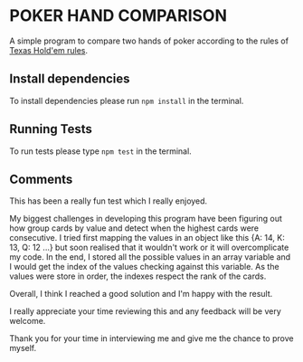 # POKER HAND COMPARISON

A simple program to compare two hands of poker according to the rules of [Texas Hold'em rules](https://en.wikipedia.org/wiki/Texas_hold_%27em#Hand_values).

## Install dependencies

To install dependencies please run `npm install` in the terminal.

## Running Tests

To run tests please type `npm test` in the terminal.

## Comments

This has been a really fun test which I really enjoyed.

My biggest challenges in developing this program have been figuring out how group cards by value and detect when the highest cards were consecutive. I tried first mapping the values in an object like this {A: 14, K: 13, Q: 12 ...} but soon realised that it wouldn't work or it will overcomplicate my code. In the end, I stored all the possible values in an array variable and I would get the index of the values checking against this variable. As the values were store in order, the indexes respect the rank of the cards.

Overall, I think I reached a good solution and I'm happy with the result.

I really appreciate your time reviewing this and any feedback will be very welcome.

Thank you for your time in interviewing me and give me the chance to prove myself.